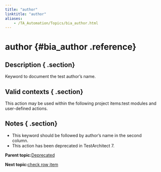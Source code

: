```yaml
--- 
title: "author"
linktitle: "author"
aliases: 
    - /TA_Automation/Topics/bia_author.html
---
```

# author {#bia_author .reference}

## Description { .section}

Keyword to document the test author’s name.

## Valid contexts { .section}

This action may be used within the following project items:test modules and user-defined actions.

## Notes { .section}

-   This keyword should be followed by author’s name in the second column.
-   This action has been deprecated in TestArchitect 7.

**Parent topic:**[Deprecated](../../TA_Automation/Topics/bia_Deprecated.html)

**Next topic:**[check row item](../../TA_Automation/Topics/bia_check_row_item.html)

